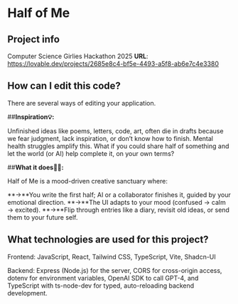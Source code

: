 # Half of Me

## Project info

Computer Science Girlies Hackathon 2025 **URL**: https://lovable.dev/projects/2685e8c4-bf5e-4493-a5f8-ab6e7c4e3380

## How can I edit this code?

There are several ways of editing your application.

##**Inspiration💡:**

Unfinished ideas like poems, letters, code, art, often die in drafts because we fear judgment, lack inspiration, or don’t know how to finish. Mental health struggles amplify this. What if you could share half of something and let the world (or AI) help complete it, on your own terms?

##**What it does🤷‍♀️:**

Half of Me is a mood-driven creative sanctuary where:

**->**You write the first half; AI or a collaborator finishes it, guided by your emotional direction.
**->**The UI adapts to your mood (confused → calm → excited).
**->**Flip through entries like a diary, revisit old ideas, or send them to your future self.

## What technologies are used for this project?

Frontend: JavaScript, React, Tailwind CSS, TypeScript, Vite, Shadcn-UI

Backend: Express (Node.js) for the server, CORS for cross-origin access, dotenv for environment variables, OpenAI SDK to call GPT-4, and TypeScript with ts-node-dev for typed, auto-reloading backend development.




